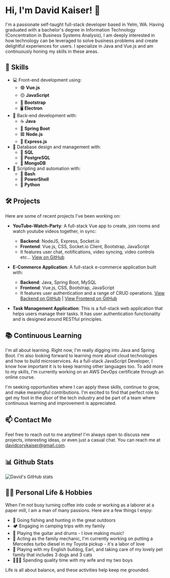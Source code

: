 # Hi, I'm David Kaiser! 👋

I'm a passionate self-taught full-stack developer based in Yelm, WA. Having graduated with a bachelor's degree in Information Technology (Concentration in Business Systems Analysis), I am deeply interested in how technology can be leveraged to solve business problems and create delightful experiences for users. I specialize in Java and Vue.js and am continuously honing my skills in these areas.

## 🚀 Skills

- 💻 Front-end development using:
  - 🟢 **Vue.js**
  - 🟡 **JavaScript**
  - 🥾 **Bootstrap**
  - 🖥️ **Electron**
- 💼 Back-end development with:
  - ☕ **Java**
  - 🌱 **Spring Boot**
  - 🟩 **Node.js**
  - 🚂 **Express.js**
- 📂 Database design and management with:
  - 🐬 **SQL**
  - 🐘 **PostgreSQL**
  - 🍃 **MongoDB**
- 🔧 Scripting and automation with:
  - 🐚 **Bash**
  - 💠 **PowerShell**
  - 🐍 **Python**


## 🛠️ Projects

Here are some of recent projects I've been working on:

- **YouTube-Watch-Party**: A full-stack Vue app to create, join rooms and watch youtube videos together, in sync:
  - **Backend**: NodeJS, Express, Socket.io
  - **Frontend**: Vue.js, CSS, Socket.io Client, Bootstrap, JavaScript
  - It features user chat, notifications, video syncing, video controls etc... [View on GitHub](https://github.com/jackel27/YouTube-Watch-Party)

- **E-Commerce Application**: A full-stack e-commerce application built with:
  - **Backend**: Java, Spring Boot, MySQL
  - **Frontend**: Vue.js, CSS, Bootstrap, JavaScript
  - It features user authentication and a range of CRUD operations. [View Backend on GitHub](https://github.com/jackel27/portfolio-Java-Spring-mySQL) | [View Frontend on GitHub](https://github.com/jackel27/Front-End_portfolio-Java-Spring-mySQL)


- **Task Management Application**: This is a full-stack web application that helps users manage their tasks. It has user authentication functionality and is designed around RESTful principles.

## 📚 Continuous Learning

I'm all about learning. Right now, I'm really digging into Java and Spring Boot. I'm also looking forward to learning more about cloud technologies and how to build microservices. As a full-stack JavaScript Developer, I know how important it is to keep learning other languages too. To add more to my skills, I'm currently working on an AWS DevOps certificate through an online course.

I'm seeking opportunities where I can apply these skills, continue to grow, and make meaningful contributions. I'm excited to find that perfect role to get my foot in the door of the tech industry and be part of a team where continuous learning and improvement is appreciated.

## 📫 Contact Me

Feel free to reach out to me anytime! I'm always open to discuss new projects, interesting ideas, or even just a casual chat. You can reach me at [davidcorykaiser@gmail.com](mailto:davidcorykaiser@gmail.com).

## 📊 Github Stats

![David's GitHub stats](https://github-readme-stats.vercel.app/api?username=jackel27&show_icons=true&theme=tokyonight)

## 👨‍🍳 Personal Life & Hobbies

When I'm not busy turning coffee into code or working as a laborer at a paper mill, I am a man of many passions. Here are a few things I enjoy:

- 🎣 Going fishing and hunting in the great outdoors
- 🏕️ Engaging in camping trips with my family
- 🎸 Playing the guitar and drums - I love making music!
- 🚗 Acting as the family mechanic, I'm currently working on putting a Mercedes turbo diesel in my Toyota pickup - it's a labor of love
- 🐶 Playing with my English bulldog, Earl, and taking care of my lovely pet family that includes 3 dogs and 3 cats
- 👨‍👩‍👦 Spending quality time with my wife and my two boys

Life is all about balance, and these activities help keep me grounded.

